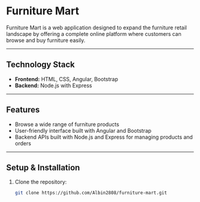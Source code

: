 # Furniture Mart

Furniture Mart is a web application designed to expand the furniture retail landscape by offering a complete online platform where customers can browse and buy furniture easily.

---

## Technology Stack

- **Frontend:** HTML, CSS, Angular, Bootstrap  
- **Backend:** Node.js with Express  

---

## Features

- Browse a wide range of furniture products  
- User-friendly interface built with Angular and Bootstrap  
- Backend APIs built with Node.js and Express for managing products and orders  

---

## Setup & Installation

1. Clone the repository:

   ```bash
   git clone https://github.com/Albin2808/furniture-mart.git
